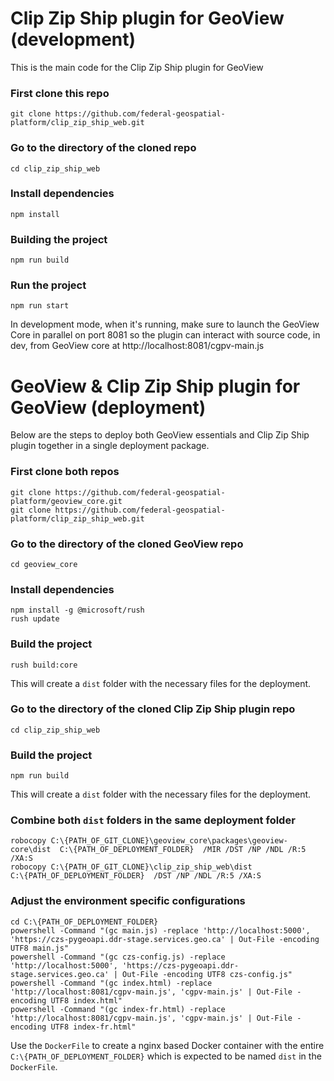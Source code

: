 # Clip Zip Ship plugin for GeoView (development)
This is the main code for the Clip Zip Ship plugin for GeoView

### First clone this repo

```
git clone https://github.com/federal-geospatial-platform/clip_zip_ship_web.git
```

### Go to the directory of the cloned repo

```
cd clip_zip_ship_web
```

### Install dependencies

```
npm install
```

### Building the project

```
npm run build
```

### Run the project

```
npm run start
```

In development mode, when it's running, make sure to launch the GeoView Core in parallel on port 8081 so the plugin can interact with source code, in dev, from GeoView core at http://localhost:8081/cgpv-main.js


# GeoView & Clip Zip Ship plugin for GeoView (deployment)
Below are the steps to deploy both GeoView essentials and Clip Zip Ship plugin together in a single deployment package.

### First clone both repos

```
git clone https://github.com/federal-geospatial-platform/geoview_core.git
git clone https://github.com/federal-geospatial-platform/clip_zip_ship_web.git
```

### Go to the directory of the cloned GeoView repo

```
cd geoview_core
```

### Install dependencies

```
npm install -g @microsoft/rush
rush update
```

### Build the project

```
rush build:core
```

This will create a `dist` folder with the necessary files for the deployment.

### Go to the directory of the cloned Clip Zip Ship plugin repo

```
cd clip_zip_ship_web
```

### Build the project

```
npm run build
```

This will create a `dist` folder with the necessary files for the deployment.

### Combine both `dist` folders in the same deployment folder

```
robocopy C:\{PATH_OF_GIT_CLONE}\geoview_core\packages\geoview-core\dist  C:\{PATH_OF_DEPLOYMENT_FOLDER}  /MIR /DST /NP /NDL /R:5 /XA:S
robocopy C:\{PATH_OF_GIT_CLONE}\clip_zip_ship_web\dist                   C:\{PATH_OF_DEPLOYMENT_FOLDER}  /DST /NP /NDL /R:5 /XA:S
```

### Adjust the environment specific configurations

```
cd C:\{PATH_OF_DEPLOYMENT_FOLDER}
powershell -Command "(gc main.js) -replace 'http://localhost:5000', 'https://czs-pygeoapi.ddr-stage.services.geo.ca' | Out-File -encoding UTF8 main.js"
powershell -Command "(gc czs-config.js) -replace 'http://localhost:5000', 'https://czs-pygeoapi.ddr-stage.services.geo.ca' | Out-File -encoding UTF8 czs-config.js"
powershell -Command "(gc index.html) -replace 'http://localhost:8081/cgpv-main.js', 'cgpv-main.js' | Out-File -encoding UTF8 index.html"
powershell -Command "(gc index-fr.html) -replace 'http://localhost:8081/cgpv-main.js', 'cgpv-main.js' | Out-File -encoding UTF8 index-fr.html"
```

Use the `DockerFile` to create a nginx based Docker container with the entire `C:\{PATH_OF_DEPLOYMENT_FOLDER}` which is expected to be named `dist` in the `DockerFile`.
